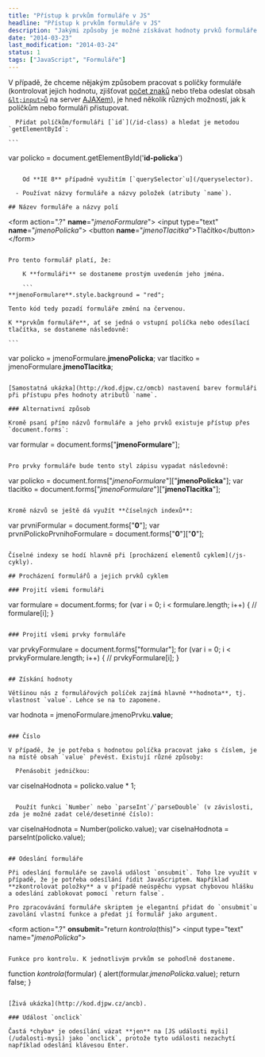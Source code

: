 ```yaml
---
title: "Přístup k prvkům formuláře v JS"
headline: "Přístup k prvkům formuláře v JS"
description: "Jakými způsoby je možné získávat hodnoty prvků formuláře v JavaScriptu."
date: "2014-03-23"
last_modification: "2014-03-24"
status: 1
tags: ["JavaScript", "Formuláře"]
---
```


V případě, že chceme nějakým způsobem pracovat s políčky formuláře (kontrolovat jejich hodnotu, zjišťovat [počet znaků](/pocet-znaku) nebo třeba odeslat obsah [`&lt;input>`ů](/input) na server [AJAXem](/ajax)), je hned několik různých možností, jak k políčkům nebo formuláři přistupovat.

      Přidat políčkům/formuláři [`id`](/id-class) a hledat je metodou `getElementById`:

    ```
var policko = document.getElementById('**id-policka**')
```

    Od **IE 8** případně využitím [`querySelector`u](/queryselector).
  
  - Používat názvy formuláře a názvy položek (atributy `name`).

## Název formuláře a názvy polí

```
&lt;form action=".?" **name**="*jmenoFormulare*">
    &lt;input type="text" **name**="*jmenoPolicka*">
    &lt;button **name**="*jmenoTlacitka*">Tlačítko&lt;/button>
&lt;/form>
```

Pro tento formulář platí, že:

    K **formuláři** se dostaneme prostým uvedením jeho jména.

    ```
**jmenoFormulare**.style.background = "red";
```

    Tento kód tedy pozadí formuláře změní na červenou.

    K **prvkům formuláře**, ať se jedná o vstupní políčka nebo odesílací tlačítka, se dostaneme následovně:

    ```
var policko = jmenoFormulare.**jmenoPolicka**;
var tlacitko = jmenoFormulare.**jmenoTlacitka**;
```

[Samostatná ukázka](http://kod.djpw.cz/omcb) nastavení barev formuláři při přístupu přes hodnoty atributů `name`.

### Alternativní způsob

Kromě psaní přímo názvů formuláře a jeho prvků existuje přístup přes `document.forms`:

```
var formular = document.forms["**jmenoFormulare**"];
```

Pro prvky formuláře bude tento styl zápisu vypadat následovně:

```
var policko = document.forms["*jmenoFormulare*"]["**jmenoPolicka**"];
var tlacitko = document.forms["*jmenoFormulare*"]["**jmenoTlacitka**"];
```

Kromě názvů se ještě dá využít **číselných indexů**:

```
var prvniFormular = document.forms["**0**"];
var prvniPolickoPrvnihoFormulare = document.forms["**0**"]["**0**"];
```

Číselné indexy se hodí hlavně při [procházení elementů cyklem](/js-cykly).

## Procházení formulářů a jejich prvků cyklem

### Projití všemi formuláři

```
var formulare = document.forms;
for (var i = 0; i &lt; formulare.length; i++) {
  // formulare[i];
}
```

### Projití všemi prvky formuláře

```
var prvkyFormulare = document.forms["formular"];
for (var i = 0; i &lt; prvkyFormulare.length; i++) {
  // prvkyFormulare[i];
}
```

## Získání hodnoty

Většinou nás z formulářových políček zajímá hlavně **hodnota**, tj. vlastnost `value`. Lehce se na to zapomene.

```
var hodnota = jmenoFormulare.jmenoPrvku.**value**;
```

### Číslo

V případě, že je potřeba s hodnotou políčka pracovat jako s číslem, je na místě obsah `value` převést. Existují různé způsoby:

  Přenásobit jedničkou:
  ```
var ciselnaHodnota = policko.value * 1;
```

  Použít funkci `Number` nebo `parseInt`/`parseDouble` (v závislosti, zda je možné zadat celé/desetinné číslo):
  ```
var ciselnaHodnota = Number(policko.value);
var ciselnaHodnota = parseInt(policko.value);
```

## Odeslání formuláře

Při odeslání formuláře se zavolá událost `onsubmit`. Toho lze využít v případě, že je potřeba odesílání řídit JavaScriptem. Například **zkontrolovat položky** a v případě neúspěchu vypsat chybovou hlášku a odeslání zablokovat pomocí `return false`.

Pro zpracovávání formuláře skriptem je elegantní přidat do `onsubmit`u zavolání vlastní funkce a předat jí formulář jako argument.

```
&lt;form action=".?" **onsubmit**="return *kontrola*(this)">
  &lt;input type="text" name="*jmenoPolicka*">
```

Funkce pro kontrolu. K jednotlivým prvkům se pohodlně dostaneme.

```
function *kontrola*(formular) {
  alert(formular.*jmenoPolicka*.value);
  return false;
}
```

[Živá ukázka](http://kod.djpw.cz/ancb).

### Událost `onclick`

Častá *chyba* je odesílání vázat **jen** na [JS události myši](/udalosti-mysi) jako `onclick`, protože tyto události nezachytí například odeslání klávesou Enter.